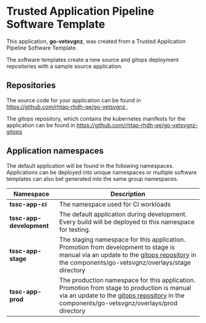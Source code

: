 # Trusted Application Pipeline Software Template

This application, **go-vetsvgnz**, was created from a Trusted Application Pipeline Software Template.

The software templates create a new source and gitops deployment repositories with a sample source application. 

## Repositories

The source code for your application can be found in [https://github.com/rhtap-rhdh-qe/go-vetsvgnz ](https://github.com/rhtap-rhdh-qe/go-vetsvgnz ).
 
The gitops repository, which contains the kubernetes manifests for the application can be found in 
[https://github.com/rhtap-rhdh-qe/go-vetsvgnz-gitops ](https://github.com/rhtap-rhdh-qe/go-vetsvgnz-gitops ) 

## Application namespaces 

The default application will be found in the following namespaces. Applications can be deployed into unique namespaces or multiple software templates can also bet generated into the same group namespaces.  

|  Namespace   |  Description   |  
| -------- | -------- |
| **tssc-app-ci** | The namespace used for CI workloads |
| **tssc-app-development** | The default application during development. Every build will be deployed to this namespace for testing. |
| **tssc-app-stage** | The staging namespace for this application. Promotion from development to stage is manual via an update to the [gitops repository](https://github.com/rhtap-rhdh-qe/go-vetsvgnz-gitops ) in the components/go-vetsvgnz/overlays/stage directory |
| **tssc-app-prod** | The production namespace for this application. Promotion from stage to production is manual via an update to the [gitops repository](https://github.com/rhtap-rhdh-qe/go-vetsvgnz-gitops ) in the components/go-vetsvgnz/overlays/prod directory |